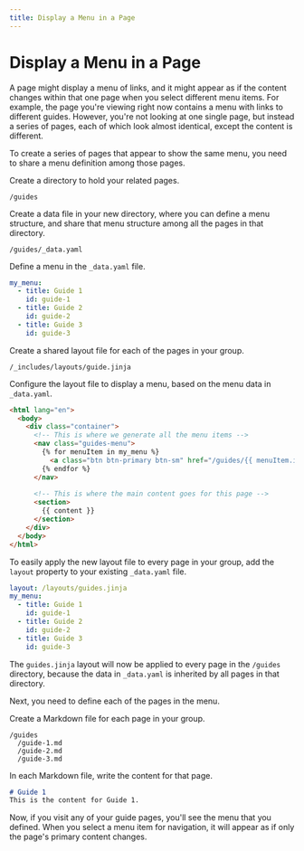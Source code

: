```yaml
---
title: Display a Menu in a Page
---
```

# Display a Menu in a Page
A page might display a menu of links, and it might appear as if the content changes within that
one page when you select different menu items. For example, the page you're viewing right now
contains a menu with links to different guides. However, you're not looking at one single page,
but instead a series of pages, each of which look almost identical, except the content is different.

To create a series of pages that appear to show the same menu, you need to share a menu definition
among those pages.

Create a directory to hold your related pages.

    /guides

Create a data file in your new directory, where you can define a menu structure, and share that
menu structure among all the pages in that directory.

    /guides/_data.yaml

Define a menu in the `_data.yaml` file.

```yaml
my_menu:
  - title: Guide 1
    id: guide-1
  - title: Guide 2
    id: guide-2
  - title: Guide 3
    id: guide-3
```

Create a shared layout file for each of the pages in your group.

    /_includes/layouts/guide.jinja

Configure the layout file to display a menu, based on the menu data in `_data.yaml`.

```html
<html lang="en">
  <body>
    <div class="container">
      <!-- This is where we generate all the menu items -->
      <nav class="guides-menu">
        {% for menuItem in my_menu %}
          <a class="btn btn-primary btn-sm" href="/guides/{{ menuItem.id }}" role="button">{{ menuItem.title }}</a>
        {% endfor %}
      </nav>
        
      <!-- This is where the main content goes for this page -->
      <section>
        {{ content }}
      </section>
    </div>
  </body>
</html>
```

To easily apply the new layout file to every page in your group, add the `layout` property to your
existing `_data.yaml` file.

```yaml
layout: /layouts/guides.jinja
my_menu:
  - title: Guide 1
    id: guide-1
  - title: Guide 2
    id: guide-2
  - title: Guide 3
    id: guide-3
```

The `guides.jinja` layout will now be applied to every page in the `/guides` directory, because the
data in `_data.yaml` is inherited by all pages in that directory.

Next, you need to define each of the pages in the menu.

Create a Markdown file for each page in your group.

    /guides
      /guide-1.md
      /guide-2.md
      /guide-3.md

In each Markdown file, write the content for that page.

```markdown
# Guide 1
This is the content for Guide 1.
```

Now, if you visit any of your guide pages, you'll see the menu that you defined. When you select
a menu item for navigation, it will appear as if only the page's primary content changes.